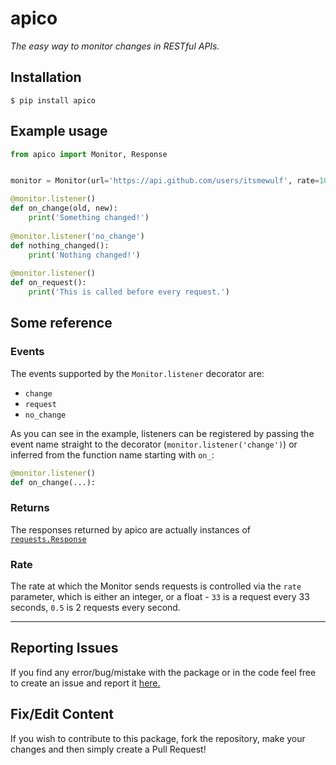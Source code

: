 # apico
*The easy way to monitor changes in RESTful APIs.*

## Installation
```
$ pip install apico
```
## Example usage 
```py
from apico import Monitor, Response


monitor = Monitor(url='https://api.github.com/users/itsmewulf', rate=10.0, headers={'Authorization': 'GITHUB_TOKEN'})

@monitor.listener()
def on_change(old, new):
    print('Something changed!')
    
@monitor.listener('no_change')
def nothing_changed():
    print('Nothing changed!')
    
@monitor.listener()
def on_request():
    print('This is called before every request.')
```

## Some reference
### Events
The events supported by the `Monitor.listener` decorator are:
- `change`
- `request`
- `no_change`  

As you can see in the example, listeners can be registered by passing the event name straight to the decorator (`monitor.listener('change')`) or inferred from the function name starting with `on_`:
```py
@monitor.listener()
def on_change(...):
```

### Returns
The responses returned by apico are actually instances of [`requests.Response`](https://pypi.org/project/requests/)

### Rate
The rate at which the Monitor sends requests is controlled via the `rate` parameter, which is either an integer, or a float - `33` is a request every 33 seconds, `0.5` is 2 requests every second.
_________________
## Reporting Issues
If you find any error/bug/mistake with the package or in the code feel free to create an issue and report
it [here.](https://github.com/itsmewulf/apico/issues)

## Fix/Edit Content
If you wish to contribute to this package, fork the repository, make your changes and then simply create a Pull Request!
